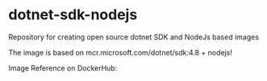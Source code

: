 # dotnet-sdk-nodejs
Repository for creating open source dotnet SDK and NodeJs based images

The image is based on mcr.microsoft.com/dotnet/sdk:4.8 + nodejs!

Image Reference on DockerHub: 